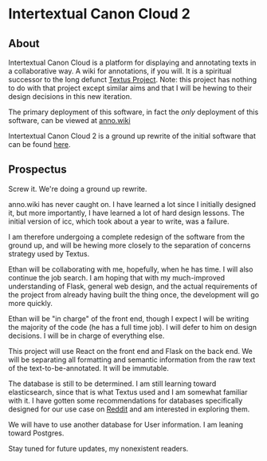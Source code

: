 # Intertextual Canon Cloud 2

## About

Intertextual Canon Cloud is a platform for displaying and annotating texts in a
collaborative way. A wiki for annotations, if you will. It is a spiritual
successor to the long defunct [Textus Project](http://okfnlabs.org/textus/).
Note: this project has nothing to do with that project except similar aims and
that I will be hewing to their design decisions in this new iteration.

The primary deployment of this software, in fact the *only* deployment of this
software, can be viewed at [anno.wiki](https://anno.wiki)

Intertextual Canon Cloud 2 is a ground up rewrite of the initial software that
can be found [here](https://github.com/malan88/icc).

## Prospectus

Screw it. We're doing a ground up rewrite.

anno.wiki has never caught on. I have learned a lot since I initially designed
it, but more importantly, I have learned a lot of hard design lessons. The
initial version of icc, which took about a year to write, was a failure.

I am therefore undergoing a complete redesign of the software from the ground
up, and will be hewing more closely to the separation of concerns strategy used
by Textus.

Ethan will be collaborating with me, hopefully, when he has time. I will also
continue the job search. I am hoping that with my much-improved understanding of
Flask, general web design, and the actual requirements of the project from
already having built the thing once, the development will go more quickly.

Ethan will be "in charge" of the front end, though I expect I will be writing
the majority of the code (he has a full time job). I will defer to him on design
decisions. I will be in charge of everything else.

This project will use React on the front end and Flask on the back end. We will
be separating all formatting and semantic information from the raw text of the
text-to-be-annotated. It will be immutable.

The database is still to be determined. I am still learning toward
elasticsearch, since that is what Textus used and I am somewhat familiar with
it. I have gotten some recommendations for databases specifically designed for
our use case on [Reddit](https://www.reddit.com/r/Database/comments/iuktng/database_recommendation_question/)
and am interested in exploring them.

We will have to use another database for User information. I am leaning toward
Postgres.

Stay tuned for future updates, my nonexistent readers.

